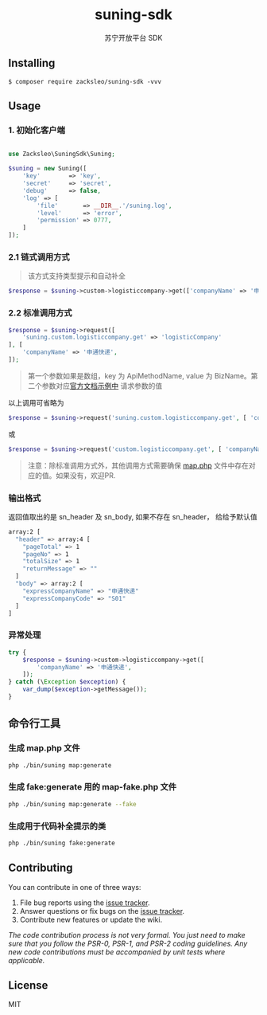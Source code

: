 <h1 align="center"> suning-sdk </h1>

<p align="center"> 苏宁开放平台 SDK</p>


## Installing

```shell
$ composer require zacksleo/suning-sdk -vvv
```

## Usage

### 1. 初始化客户端

```php

use Zacksleo\SuningSdk\Suning;

$suning = new Suning([
    'key'        => 'key',
    'secret'     => 'secret',
    'debug'      => false,
    'log' => [
        'file'       => __DIR__.'/suning.log',
        'level'      => 'error',
        'permission' => 0777,
    ]
]);

```

### 2.1 链式调用方式

> 该方式支持类型提示和自动补全

```php
$response = $suning->custom->logisticcompany->get(['companyName' => '申通快递',]);
```

### 2.2 标准调用方式

```php
$response = $suning->request([
    'suning.custom.logisticcompany.get' => 'logisticCompany'
], [
    'companyName' => '申通快递',
]);
```

> 第一个参数如果是数组，key 为 ApiMethodName, value 为 BizName。第二个参数对应[官方文档示例中](http://open.suning.com/ospos/apipage/toApiListMenu.do) 请求参数的值

以上调用可省略为

```php
$response = $suning->request('suning.custom.logisticcompany.get', [ 'companyName' => '申通快递' ]);
```

 或

```php
$response = $suning->request('custom.logisticcompany.get', [ 'companyName' => '申通快递', ]);
```

> 注意：除标准调用方式外，其他调用方式需要确保 [map.php](https://github.com/zacksleo/suning-sdk/blob/master/src/map.php) 文件中存在对应的值。如果没有，欢迎PR.

### 输出格式

返回值取出的是 sn_header 及 sn_body, 如果不存在 sn_header， 给给予默认值

```bash
array:2 [
  "header" => array:4 [
    "pageTotal" => 1
    "pageNo" => 1
    "totalSize" => 1
    "returnMessage" => ""
  ]
  "body" => array:2 [
    "expressCompanyName" => "申通快递"
    "expressCompanyCode" => "S01"
  ]
]

```

### 异常处理

```php
try {
    $response = $suning->custom->logisticcompany->get([
        'companyName' => '申通快递',
    ]);
} catch (\Exception $exception) {
    var_dump($exception->getMessage());
}
```

## 命令行工具

### 生成 map.php 文件

```bash
php ./bin/suning map:generate
```

### 生成 fake:generate 用的 map-fake.php 文件

```bash
php ./bin/suning map:generate --fake
```

### 生成用于代码补全提示的类

```bash
php ./bin/suning fake:generate
```

## Contributing

You can contribute in one of three ways:

1. File bug reports using the [issue tracker](https://github.com/zacksleo/suning-sdk/issues).
2. Answer questions or fix bugs on the [issue tracker](https://github.com/zacksleo/suning-sdk/issues).
3. Contribute new features or update the wiki.

_The code contribution process is not very formal. You just need to make sure that you follow the PSR-0, PSR-1, and PSR-2 coding guidelines. Any new code contributions must be accompanied by unit tests where applicable._

## License

MIT